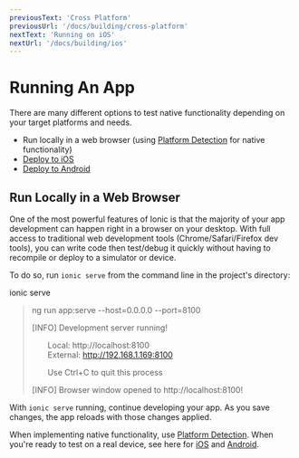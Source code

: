 ```yaml
---
previousText: 'Cross Platform'
previousUrl: '/docs/building/cross-platform'
nextText: 'Running on iOS'
nextUrl: '/docs/building/ios'
---
```


# Running An App

There are many different options to test native functionality depending on your target platforms and needs.

* Run locally in a web browser (using [Platform Detection](/docs/building/cross-platform) for native functionality)
* [Deploy to iOS](/docs/building/ios)
* [Deploy to Android](/docs/building/android)

## Run Locally in a Web Browser

One of the most powerful features of Ionic is that the majority of your app development can happen right in a browser on your desktop. With full access to traditional web development tools (Chrome/Safari/Firefox dev tools), you can write code then test/debug it quickly without having to recompile or deploy to a simulator or device.

To do so, run `ionic serve` from the command line in the project's directory:

<command-line> <command-prompt>ionic serve</command-prompt> <command-output>

> <span class="cyan">ng run app:serve --host=0.0.0.0 --port=8100</span>   
>   
> [<span class="bold">INFO</span>] <span class="bold">Development server running!</span>   
>   
> &nbsp;&nbsp;&nbsp;&nbsp;&nbsp;&nbsp;&nbsp;Local: <span class="bold">http://localhost:8100</span>   
> &nbsp;&nbsp;&nbsp;&nbsp;&nbsp;&nbsp;&nbsp;External: <span class="bold">http://192.168.1.169:8100</span>   
>   
> &nbsp;&nbsp;&nbsp;&nbsp;&nbsp;&nbsp;&nbsp;<span class="yellow">Use Ctrl+C to quit this process</span>   
>   
> [<span class="bold">INFO</span>] Browser window opened to <span class="bold">http://localhost:8100!</span> </command-output> </command-line>

With `ionic serve` running, continue developing your app. As you save changes, the app reloads with those changes applied.

When implementing native functionality, use [Platform Detection](/docs/building/cross-platform). When you're ready to test on a real device, see here for [iOS](/docs/building/ios) and [Android](/docs/building/android).